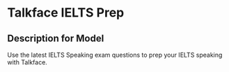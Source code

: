 # Talkface IELTS Prep

## Description for Model

Use the latest IELTS Speaking exam questions to prep your IELTS speaking with Talkface.

